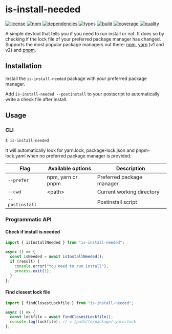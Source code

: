 # is-install-needed

[![license](https://img.shields.io/badge/license-ISC-blue.svg?style=flat-square)](https://github.com/mekwall/is-install-needed/blob/master/LICENSE)
[![npm](https://img.shields.io/npm/v/is-install-needed.svg?style=flat-square&logo=npm)](https://www.npmjs.com/package/is-install-needed)
[![dependencies](https://img.shields.io/librariesio/github/mekwall/is-install-needed.svg?style=flat-square)](https://github.com/mekwall/is-install-needed)
![types](https://img.shields.io/npm/types/is-install-needed.svg?style=flat-square&logo=typescript)
[![build](https://img.shields.io/endpoint.svg?url=https%3A%2F%2Factions-badge.atrox.dev%2Fmekwall%2Fis-install-needed%2Fbadge%3Fref%3Dmaster&label=build&style=flat-square)](https://actions-badge.atrox.dev/mekwall/is-install-needed/goto?ref=master)
[![coverage](https://img.shields.io/codecov/c/github/mekwall/is-install-needed?style=flat-square)](https://codecov.io/github/mekwall/is-install-needed?branch=master)
[![quality](https://img.shields.io/lgtm/grade/javascript/github/mekwall/is-install-needed?style=flat-square)](https://lgtm.com/projects/g/mekwall/is-install-needed/?mode=list)

A simple devtool that tells you if you need to run install or not. It does so by checking if the lock file of your preferred package manager has changed. Supports the most popular package managers out there: [npm](https://www.npmjs.com/), [yarn](https://yarnpkg.com/) (v1 and v2) and [pnpm](https://pnpm.js.org/).

## Installation

Install the `is-install-needed` package with your preferred package manager.

Add `is-install-needed --postinstall` to your postscript to automatically write a check file after install.

## Usage

### CLI

```bash
$ is-install-needed
```

It will automatically look for yarn.lock, package-lock.json and pnpm-lock.yaml when no preferred package manager is provided.

| Flag            | Available options | Description               |
| --------------- | ----------------- | ------------------------- |
| `--prefer`      | npm, yarn or pnpm | Preferred package manager |
| `--cwd`         | \<path>           | Current working directory |
| `--postinstall` |                   | Postinstall script        |

### Programmatic API

#### Check if install is needed

```javascript
import { isInstallNeeded } from "is-install-needed";

async () => {
  const isNeeded = await isInstallNeeded();
  if (result) {
    console.error("You need to run install");
    process.exit(1);
  }
};
```

#### Find closest lock file

```javascript
import { findClosestLockfile } from "is-install-needed";

async () => {
  const lockfile = await findClosestLockfile();
  console.log(lockfile); // > /path/to/package/.yarn.lock
};
```
